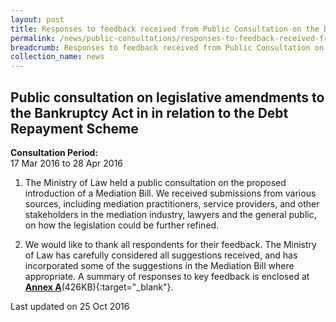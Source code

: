 ```yaml
---
layout: post
title: Responses to feedback received from Public Consultation on the Draft Mediation Bill
permalink: /news/public-consultations/responses-to-feedback-received-from-public-consultation-on-the-d/
breadcrumb: Responses to feedback received from Public Consultation on the Draft Mediation Bill
collection_name: news
---
```


Public consultation on legislative amendments to the Bankruptcy Act in in relation to the Debt Repayment Scheme
---

**Consultation Period:**  
17 Mar 2016 to 28 Apr 2016

1. The Ministry of Law held a public consultation on the proposed introduction of a Mediation Bill. We received submissions from various sources, including mediation practitioners, service providers, and other stakeholders in the mediation industry, lawyers and the general public, on how the legislation could be further refined.

2. We would like to thank all respondents for their feedback. The Ministry of Law has carefully considered all suggestions received, and has incorporated some of the suggestions in the Mediation Bill where appropriate. A summary of responses to key feedback is enclosed at **[Annex A](/files/Responses_to_feedback_received_from_Public_Consultation_on_the_Draft_Mediation_Bill.pdf/)**(426KB){:target="_blank"}. 

<p class="right-side-updated">Last updated on 25 Oct 2016</p>
